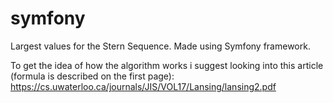 # symfony
Largest values for the Stern Sequence. Made using Symfony framework.

To get the idea of how the algorithm works i suggest looking into this article (formula is described on the first page):
https://cs.uwaterloo.ca/journals/JIS/VOL17/Lansing/lansing2.pdf
